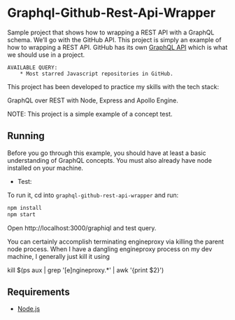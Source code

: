 # Graphql-Github-Rest-Api-Wrapper

Sample project that shows how to wrapping a REST API with a GraphQL schema. We’ll go with the GitHub API.
This project is simply an example of how to wrapping a REST API. GitHub has its own [GraphQL API](https://developer.github.com/v4/) 
which is what we should use in a project.

    AVAILABLE QUERY:
        * Most starred Javascript repositories in GitHub.

This project has been developed to practice my skills with the tech stack:

GraphQL over REST with Node, Express and Apollo Engine.

NOTE: This project is a simple example of a concept test.

## Running

Before you go through this example, you should have at least a basic understanding of GraphQL concepts. You must also already have node installed on your machine.

* Test:

To run it, cd into `graphql-github-rest-api-wrapper` and run:

```bash
npm install
npm start
```

Open http://localhost:3000/graphiql and test query.

You can certainly accomplish terminating engineproxy via killing the parent node process. When I have a dangling engineproxy process on my dev machine, I generally just kill it using 

kill $(ps aux | grep '[e]ngineproxy.*' | awk '{print $2}')

## Requirements

* [Node.js](http://nodejs.org/)
